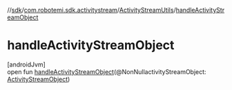 //[sdk](../../../index.md)/[com.robotemi.sdk.activitystream](../index.md)/[ActivityStreamUtils](index.md)/[handleActivityStreamObject](handle-activity-stream-object.md)

# handleActivityStreamObject

[androidJvm]\
open fun [handleActivityStreamObject](handle-activity-stream-object.md)(@NonNullactivityStreamObject: [ActivityStreamObject](../-activity-stream-object/index.md))
